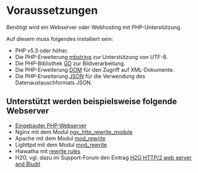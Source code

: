 # Voraussetzungen
<!-- Position: 2 -->

Benötigt wird ein Webserver oder Webhosting mit PHP-Unterstützung.

Auf diesem muss folgendes installiert sein:

- PHP v5.3 oder höher.
- Die PHP-Erweiterung [mbstring](http://php.net/manual/de/book.mbstring.php) zur Unterstützung von UTF-8.
- Die PHP-Bibliothek [GD](http://php.net/manual/de/book.image.php) zur Bildverarbeitung.
- Die PHP-Erweiterung [DOM](http://php.net/manual/de/book.dom.php) für den Zugriff auf XML-Dokumente.
- Die PHP-Erweiterung [JSON](http://php.net/manual/de/book.json.php) für die Verwendung des Datenaustauschformats JSON.

## Unterstützt werden beispielsweise folgende Webserver

  * [Eingebauter PHP-Webserver](http://php.net/manual/de/features.commandline.webserver.php)
  * Nginx mit dem Modul [ngx_http_rewrite_module](http://nginx.org/en/docs/http/ngx_http_rewrite_module.html)
  * Apache mit dem Modul [mod_rewrite](http://httpd.apache.org/docs/current/mod/mod_rewrite.html)
  * Lighttpd mit dem Modul [mod_rewrite](http://redmine.lighttpd.net/projects/1/wiki/docs_modrewrite)
  * Hiawatha mit [rewrite rules](https://www.hiawatha-webserver.org/howto/url_rewrite_rules)
  * H2O, vgl. dazu im Support-Forum den Eintrag [H2O HTTP/2 web server and Bludit](https://forum.bludit.org/viewtopic.php?f=6&t=1015)
